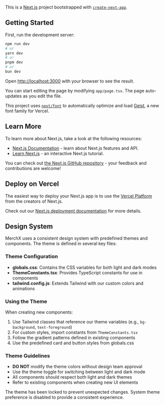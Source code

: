 This is a [Next.js](https://nextjs.org) project bootstrapped with [`create-next-app`](https://nextjs.org/docs/app/api-reference/cli/create-next-app).

## Getting Started

First, run the development server:

```bash
npm run dev
# or
yarn dev
# or
pnpm dev
# or
bun dev
```

Open [http://localhost:3000](http://localhost:3000) with your browser to see the result.

You can start editing the page by modifying `app/page.tsx`. The page auto-updates as you edit the file.

This project uses [`next/font`](https://nextjs.org/docs/app/building-your-application/optimizing/fonts) to automatically optimize and load [Geist](https://vercel.com/font), a new font family for Vercel.

## Learn More

To learn more about Next.js, take a look at the following resources:

- [Next.js Documentation](https://nextjs.org/docs) - learn about Next.js features and API.
- [Learn Next.js](https://nextjs.org/learn) - an interactive Next.js tutorial.

You can check out [the Next.js GitHub repository](https://github.com/vercel/next.js) - your feedback and contributions are welcome!

## Deploy on Vercel

The easiest way to deploy your Next.js app is to use the [Vercel Platform](https://vercel.com/new?utm_medium=default-template&filter=next.js&utm_source=create-next-app&utm_campaign=create-next-app-readme) from the creators of Next.js.

Check out our [Next.js deployment documentation](https://nextjs.org/docs/app/building-your-application/deploying) for more details.

## Design System

MerchX uses a consistent design system with predefined themes and components. The theme is defined in several key files:

### Theme Configuration

- **globals.css**: Contains the CSS variables for both light and dark modes
- **ThemeConstants.tsx**: Provides TypeScript constants for use in components
- **tailwind.config.js**: Extends Tailwind with our custom colors and animations

### Using the Theme

When creating new components:

1. Use Tailwind classes that reference our theme variables (e.g., `bg-background`, `text-foreground`)
2. For custom styles, import constants from `ThemeConstants.tsx`
3. Follow the gradient patterns defined in existing components
4. Use the predefined card and button styles from globals.css

### Theme Guidelines

- **DO NOT** modify the theme colors without design team approval
- Use the theme toggle for switching between light and dark mode
- All components should respect both light and dark themes
- Refer to existing components when creating new UI elements

The theme has been locked to prevent unexpected changes. System theme preference is disabled to provide a consistent experience.
